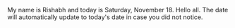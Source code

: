My name is Rishabh and today is Saturday, November 18. Hello all. The date will automatically update to today's date in case you did not notice.
